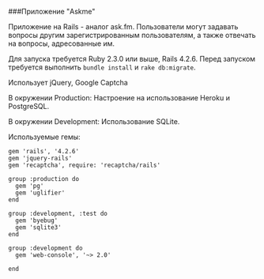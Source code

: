 ###Приложение "Askme"

Приложение на Rails - аналог ask.fm. Пользователи могут задавать вопросы другим зарегистрированным пользователям, а также отвечать на вопросы, адресованные им.

Для запуска требуется Ruby 2.3.0 или выше, Rails 4.2.6. Перед запуском требуется выполнить `bundle install` и `rake db:migrate`.

Использует jQuery, Google Captcha

В окружении Production: Настроение на использование Heroku и PostgreSQL.

В окружении Development: Использование SQLite.

Используемые гемы:

````
gem 'rails', '4.2.6'
gem 'jquery-rails'
gem 'recaptcha', require: 'recaptcha/rails'

group :production do
  gem 'pg'
  gem 'uglifier'
end

group :development, :test do
  gem 'byebug'
  gem 'sqlite3'
end

group :development do
  gem 'web-console', '~> 2.0'

end
````